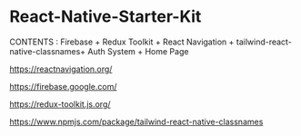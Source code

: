 # React-Native-Starter-Kit
CONTENTS : Firebase + Redux Toolkit + React Navigation  + tailwind-react-native-classnames+ Auth System + Home Page


https://reactnavigation.org/

https://firebase.google.com/

https://redux-toolkit.js.org/

https://www.npmjs.com/package/tailwind-react-native-classnames
